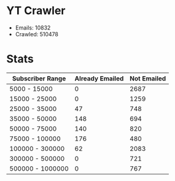 # YT Crawler
- Emails: 10832
- Crawled: 510478

# Stats
| Subscriber Range  | Already Emailed | Not Emailed |
|-------|-------|-------|
| 5000 - 15000 | 0 | 2687 |
| 15000 - 25000 | 0 | 1259 |
| 25000 - 35000 | 47 | 748 |
| 35000 - 50000 | 148 | 694 |
| 50000 - 75000 | 140 | 820 |
| 75000 - 100000 | 176 | 480 |
| 100000 - 300000 | 62 | 2083 |
| 300000 - 500000 | 0 | 721 |
| 500000 - 1000000 | 0 | 767 |
